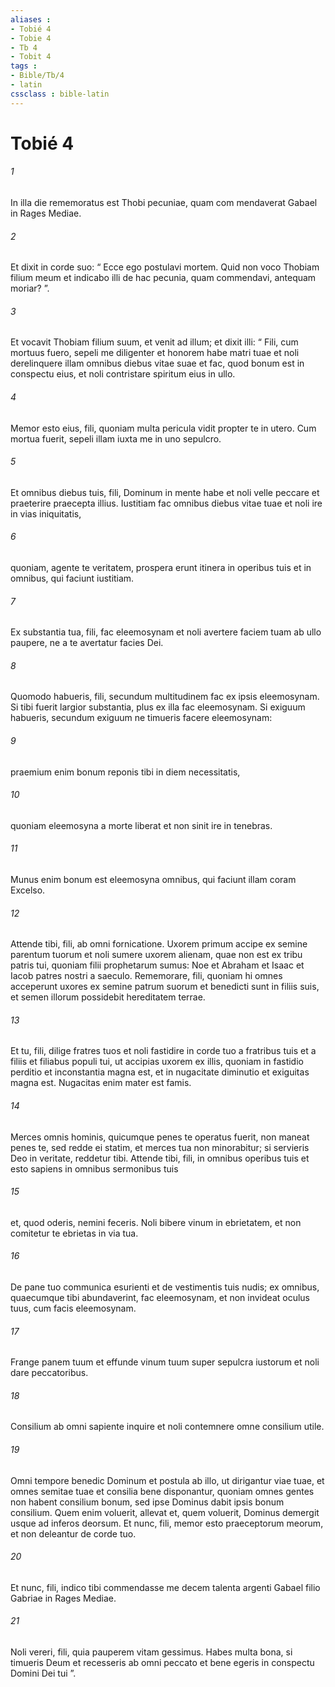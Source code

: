 ```yaml
---
aliases : 
- Tobié 4
- Tobie 4
- Tb 4
- Tobit 4
tags : 
- Bible/Tb/4
- latin
cssclass : bible-latin
---
```


# Tobié 4

###### 1
In illa die rememoratus est Thobi pecuniae, quam com mendaverat Gabael in Rages Mediae. 
###### 2
Et dixit in corde suo: “ Ecce ego postulavi mortem. Quid non voco Thobiam filium meum et indicabo illi de hac pecunia, quam commendavi, antequam moriar? ”. 
###### 3
Et vocavit Thobiam filium suum, et venit ad illum; et dixit illi: “ Fili, cum mortuus fuero, sepeli me diligenter et honorem habe matri tuae et noli derelinquere illam omnibus diebus vitae suae et fac, quod bonum est in conspectu eius, et noli contristare spiritum eius in ullo. 
###### 4
Memor esto eius, fili, quoniam multa pericula vidit propter te in utero. Cum mortua fuerit, sepeli illam iuxta me in uno sepulcro. 
###### 5
Et omnibus diebus tuis, fili, Dominum in mente habe et noli velle peccare et praeterire praecepta illius. Iustitiam fac omnibus diebus vitae tuae et noli ire in vias iniquitatis, 
###### 6
quoniam, agente te veritatem, prospera erunt itinera in operibus tuis et in omnibus, qui faciunt iustitiam. 
###### 7
Ex substantia tua, fili, fac eleemosynam et noli avertere faciem tuam ab ullo paupere, ne a te avertatur facies Dei. 
###### 8
Quomodo habueris, fili, secundum multitudinem fac ex ipsis eleemosynam. Si tibi fuerit largior substantia, plus ex illa fac eleemosynam. Si exiguum habueris, secundum exiguum ne timueris facere eleemosynam: 
###### 9
praemium enim bonum reponis tibi in diem necessitatis, 
###### 10
quoniam eleemosyna a morte liberat et non sinit ire in tenebras. 
###### 11
Munus enim bonum est eleemosyna omnibus, qui faciunt illam coram Excelso. 
###### 12
Attende tibi, fili, ab omni fornicatione. Uxorem primum accipe ex semine parentum tuorum et noli sumere uxorem alienam, quae non est ex tribu patris tui, quoniam filii prophetarum sumus: Noe et Abraham et Isaac et Iacob patres nostri a saeculo. Rememorare, fili, quoniam hi omnes acceperunt uxores ex semine patrum suorum et benedicti sunt in filiis suis, et semen illorum possidebit hereditatem terrae.
###### 13
Et tu, fili, dilige fratres tuos et noli fastidire in corde tuo a fratribus tuis et a filiis et filiabus populi tui, ut accipias uxorem ex illis, quoniam in fastidio perditio et inconstantia magna est, et in nugacitate diminutio et exiguitas magna est. Nugacitas enim mater est famis. 
###### 14
Merces omnis hominis, quicumque penes te operatus fuerit, non maneat penes te, sed redde ei statim, et merces tua non minorabitur; si servieris Deo in veritate, reddetur tibi. Attende tibi, fili, in omnibus operibus tuis et esto sapiens in omnibus sermonibus tuis 
###### 15
et, quod oderis, nemini feceris. Noli bibere vinum in ebrietatem, et non comitetur te ebrietas in via tua. 
###### 16
De pane tuo communica esurienti et de vestimentis tuis nudis; ex omnibus, quaecumque tibi abundaverint, fac eleemosynam, et non invideat oculus tuus, cum facis eleemosynam. 
###### 17
Frange panem tuum et effunde vinum tuum super sepulcra iustorum et noli dare peccatoribus. 
###### 18
Consilium ab omni sapiente inquire et noli contemnere omne consilium utile. 
###### 19
Omni tempore benedic Dominum et postula ab illo, ut dirigantur viae tuae, et omnes semitae tuae et consilia bene disponantur, quoniam omnes gentes non habent consilium bonum, sed ipse Dominus dabit ipsis bonum consilium. Quem enim voluerit, allevat et, quem voluerit, Dominus demergit usque ad inferos deorsum. Et nunc, fili, memor esto praeceptorum meorum, et non deleantur de corde tuo. 
###### 20
Et nunc, fili, indico tibi commendasse me decem talenta argenti Gabael filio Gabriae in Rages Mediae. 
###### 21
Noli vereri, fili, quia pauperem vitam gessimus. Habes multa bona, si timueris Deum et recesseris ab omni peccato et bene egeris in conspectu Domini Dei tui ”.
